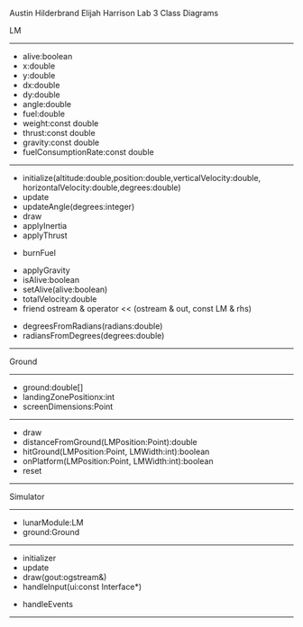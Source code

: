 Austin Hilderbrand
Elijah Harrison
Lab 3 Class Diagrams

LM

---
- alive:boolean
- x:double
- y:double
- dx:double
- dy:double
- angle:double
- fuel:double
- weight:const double
- thrust:const double
- gravity:const double
- fuelConsumptionRate:const double
---
+ initialize(altitude:double,position:double,verticalVelocity:double,
           horizontalVelocity:double,degrees:double)
+ update
+ updateAngle(degrees:integer)
+ draw
+ applyInertia
+ applyThrust
- burnFuel
+ applyGravity
+ isAlive:boolean
+ setAlive(alive:boolean)
+ totalVelocity:double
+ friend ostream & operator << (ostream & out, const LM & rhs)
- degreesFromRadians(radians:double)
- radiansFromDegrees(degrees:double)

---

Ground

---
- ground:double[]
- landingZonePositionx:int
- screenDimensions:Point
---
+ draw
+ distanceFromGround(LMPosition:Point):double
+ hitGround(LMPosition:Point, LMWidth:int):boolean
+ onPlatform(LMPosition:Point, LMWidth:int):boolean
+ reset
---

Simulator

---
- lunarModule:LM
- ground:Ground
---
+ initializer
+ update
+ draw(gout:ogstream&)
+ handleInput(ui:const Interface*)
- handleEvents
---
